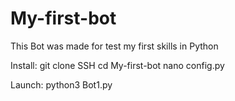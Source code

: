 # My-first-bot
This Bot was made for test my first skills in Python


Install: 
  git clone SSH
  cd My-first-bot
  nano config.py
  
  
Launch:
  python3 Bot1.py
